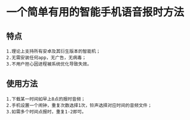 一个简单有用的智能手机语音报时方法
====
特点
----
	1.理论上支持所有安卓及其衍生版本的智能机；
	2.无需安装任何app，无广告，无病毒；
	3.不用户担心因进程被系统优化导致失效。

使用方法
----
	1.下载某一时间如早上8点的报时音频；
	2.手机设置一个闹钟，重复次数选择1次，铃声选择对应时间的音频文件；
	3.如需多个时间点报时，重复1-2即可。
